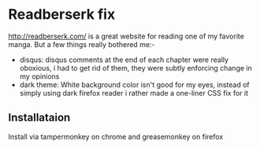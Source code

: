 # Readberserk fix
http://readberserk.com/ 
is a great website for reading one of my favorite manga. But a few things really bothered me:-
- disqus: disqus comments at the end of each chapter were really oboxious, i had to get rid of them, they were subtly enforcing change in my opinions
- dark theme: White background color isn't good for my eyes, instead of simply using dark firefox reader i rather made a one-liner CSS fix for it

## Installataion
Install via tampermonkey on chrome and greasemonkey on firefox
